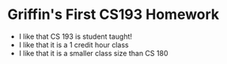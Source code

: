 # Griffin's First CS193 Homework
- I like that CS 193 is student taught!
- I like that it is a 1 credit hour class
- I like that it is a smaller class size than CS 180

